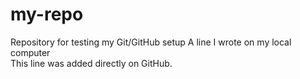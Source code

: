 # my-repo
Repository for testing my Git/GitHub setup
A line I wrote on my local computer  
This line was added directly on GitHub.
